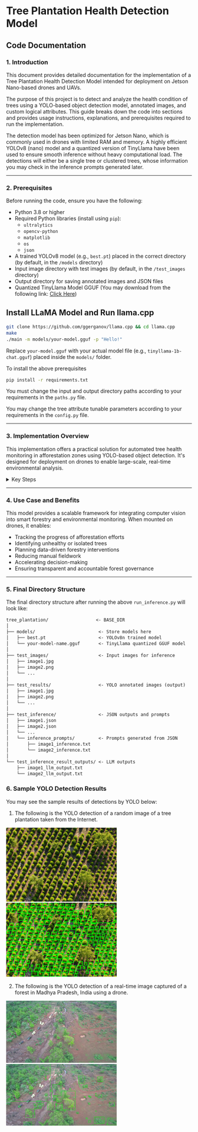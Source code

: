 # Tree Plantation Health Detection Model

## Code Documentation

### 1. Introduction

This document provides detailed documentation for the implementation of a Tree Plantation Health Detection Model intended for deployment on Jetson Nano-based drones and UAVs.

The purpose of this project is to detect and analyze the health condition of trees using a YOLO-based object detection model, annotated images, and custom logical attributes. This guide breaks down the code into sections and provides usage instructions, explanations, and prerequisites required to run the implementation.

The detection model has been optimized for Jetson Nano, which is commonly used in drones with limited RAM and memory. A highly efficient YOLOv8 (nano) model and a quantized version of TinyLlama have been used to ensure smooth inference without heavy computational load. The detections will either be a single tree or clustered trees, whose information you may check in the inference prompts generated later.

---

### 2. Prerequisites

Before running the code, ensure you have the following:

- Python 3.8 or higher  
- Required Python libraries (install using `pip`):
  - `ultralytics`
  - `opencv-python`
  - `matplotlib`
  - `os`
  - `json`
- A trained YOLOv8 model (e.g., `best.pt`) placed in the correct directory  (by default, in the `/models` directory)
- Input image directory with test images  (by default, in the `/test_images` directory)
- Output directory for saving annotated images and JSON files
- Quantized TinyLlama Model GGUF (You may download from the following link: [Click Here](https://huggingface.co/TheBloke/TinyLlama-1.1B-Chat-v1.0-GGUF))

## Install LLaMA Model and Run llama.cpp

```bash
git clone https://github.com/ggerganov/llama.cpp && cd llama.cpp
make
./main -m models/your-model.gguf -p "Hello!"
```
Replace `your-model.gguf` with your actual model file (e.g., `tinyllama-1b-chat.gguf`) placed inside the `models/` folder.

To install the above prerequisites
```bash
pip install -r requirements.txt
```

You must change the input and output directory paths according to your requirements in the `paths.py` file.

You may change the tree attribute tunable parameters according to your requirements in the `config.py` file.

---

### 3. Implementation Overview

This implementation offers a practical solution for automated tree health monitoring in afforestation zones using YOLO-based object detection. It's designed for deployment on drones to enable large-scale, real-time environmental analysis.

<details>
<summary>Key Steps</summary>

1. **Import Required Libraries**  
   Load necessary Python libraries including Ultralytics YOLO, OpenCV, JSON, and Matplotlib for visualization.

2. **Load YOLO Model**  
   Use a pre-trained YOLOv8 model (`best.pt`) to detect objects in plantation images.

3. **Read Test Images**  
   Load all test images from a specified directory into memory for processing.

4. **Run Detection**  
   Pass each image through the YOLO model to obtain bounding boxes and class predictions.

5. **Extract and Visualize Results**  
   Use OpenCV to draw bounding boxes and extract metadata from predictions.

6. **Save Metadata in JSON Format**  
   Store model predictions, including standard COCO-style data and custom attributes (e.g., `HealthStatus`, `HasLeaves`, `TreeHeightCategory`, etc.), in structured JSON files.

7. **Save Annotated Images**  
   Save output images with drawn bounding boxes for verification and record-keeping.

8. **Use Metadata for Inference**

   Uses a pre-defined prompt using the metadata to store inference about the health of plantation using TinyLLaMA model, and stores the inference in text files for each image.

</details>

---

### 4. Use Case and Benefits

This model provides a scalable framework for integrating computer vision into smart forestry and environmental monitoring. When mounted on drones, it enables:

- Tracking the progress of afforestation efforts  
- Identifying unhealthy or isolated trees  
- Planning data-driven forestry interventions  
- Reducing manual fieldwork  
- Accelerating decision-making  
- Ensuring transparent and accountable forest governance

---

### 5. Final Directory Structure

The final directory structure after running the above `run_inference.py` will look like:

```
tree_plantation/                  <- BASE_DIR
│
├── models/                        <- Store models here
│   ├── best.pt                    <- YOLOv8n trained model
│   └── your-model-name.gguf       <- TinyLlama quantized GGUF model
│
├── test_images/                   <- Input images for inference
│   ├── image1.jpg
│   ├── image2.png
│   └── ...
│
├── test_results/                  <- YOLO annotated images (output)
│   ├── image1.jpg
│   ├── image2.png
│   └── ...
│
├── test_inference/                <- JSON outputs and prompts
│   ├── image1.json
│   ├── image2.json
│   └── ...
│   └── inference_prompts/         <- Prompts generated from JSON
│       ├── image1_inference.txt
│       └── image2_inference.txt
│
└── test_inference_result_outputs/ <- LLM outputs
    ├── image1_llm_output.txt
    └── image2_llm_output.txt
```

### 6. Sample YOLO Detection Results

You may see the sample results of detections by YOLO below:

1. The following is the YOLO detection of a random image of a tree plantation taken from the Internet.

<div>
  <img src="sample_results/image1.jpg" alt="Image 1" width="300" />
  <img src="sample_results/image1_results.png" alt="Image 1 Results" width="300" />
</div>


2. The following is the YOLO detection of a real-time image captured of a forest in Madhya Pradesh, India using a drone.

<div>
  <img src="sample_results/image2.jpg" alt="Image 2" width="300" />
  <img src="sample_results/image2_results.png" alt="Image 2 Results" width="300" />
</div>
